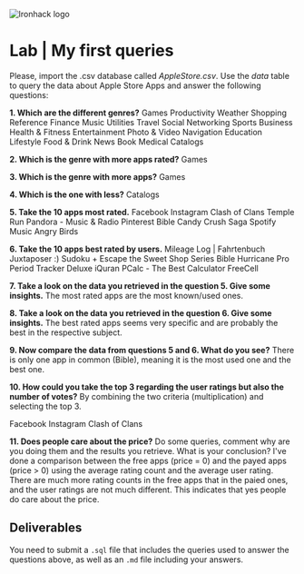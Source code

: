 ![Ironhack logo](https://i.imgur.com/1QgrNNw.png)

# Lab | My first queries

Please, import the .csv database called *AppleStore.csv*. Use the *data* table to query the data about Apple Store Apps and answer the following questions: 

**1. Which are the different genres?**
Games
Productivity
Weather
Shopping
Reference
Finance
Music
Utilities
Travel
Social Networking
Sports
Business
Health & Fitness
Entertainment
Photo & Video
Navigation
Education
Lifestyle
Food & Drink
News
Book
Medical
Catalogs


**2. Which is the genre with more apps rated?**
Games


**3. Which is the genre with more apps?**
Games


**4. Which is the one with less?**
Catalogs


**5. Take the 10 apps most rated.**
Facebook
Instagram
Clash of Clans
Temple Run
Pandora - Music & Radio
Pinterest
Bible
Candy Crush Saga
Spotify Music
Angry Birds


**6. Take the 10 apps best rated by users.**
Mileage Log | Fahrtenbuch
Juxtaposer
:) Sudoku +
Escape the Sweet Shop Series
Bible
Hurricane Pro
Period Tracker Deluxe
iQuran
PCalc - The Best Calculator
FreeCell


**7. Take a look on the data you retrieved in the question 5. Give some insights.**
The most rated apps are the most known/used ones.


**8. Take a look on the data you retrieved in the question 6. Give some insights.**
The best rated apps seems very specific and are probably the best in the respective subject.


**9. Now compare the data from questions 5 and 6. What do you see?**
There is only one app in common (Bible), meaning it is the most used one and the best one.


**10. How could you take the top 3 regarding the user ratings but also the number of votes?**
By combining the two criteria (multiplication) and selecting the top 3.

Facebook
Instagram
Clash of Clans


**11. Does people care about the price?** Do some queries, comment why are you doing them and the results you retrieve. What is your conclusion?
I've done a comparison between the free apps (price = 0) and the payed apps (price > 0) using the average rating count and the average user rating.
There are much more rating counts in the free apps that in the paied ones, and the user ratings are not much different.
This indicates that yes people do care about the price.


## Deliverables 
You need to submit a `.sql` file that includes the queries used to answer the questions above, as well as an `.md` file including your answers. 
